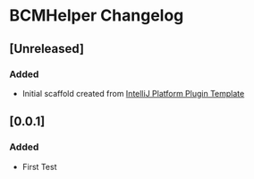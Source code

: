 <!-- Keep a Changelog guide -> https://keepachangelog.com -->

# BCMHelper Changelog

## [Unreleased]
### Added
- Initial scaffold created from [IntelliJ Platform Plugin Template](https://github.com/JetBrains/intellij-platform-plugin-template)

## [0.0.1]
### Added
- First Test
